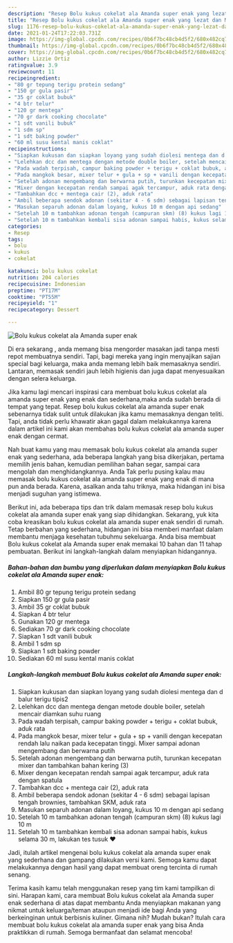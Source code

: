 ```yaml
---
description: "Resep Bolu kukus cokelat ala Amanda super enak yang lezat dan Mudah Dibuat"
title: "Resep Bolu kukus cokelat ala Amanda super enak yang lezat dan Mudah Dibuat"
slug: 1176-resep-bolu-kukus-cokelat-ala-amanda-super-enak-yang-lezat-dan-mudah-dibuat
date: 2021-01-24T17:22:03.731Z
image: https://img-global.cpcdn.com/recipes/0b6f7bc48cb4d5f2/680x482cq70/bolu-kukus-cokelat-ala-amanda-super-enak-foto-resep-utama.jpg
thumbnail: https://img-global.cpcdn.com/recipes/0b6f7bc48cb4d5f2/680x482cq70/bolu-kukus-cokelat-ala-amanda-super-enak-foto-resep-utama.jpg
cover: https://img-global.cpcdn.com/recipes/0b6f7bc48cb4d5f2/680x482cq70/bolu-kukus-cokelat-ala-amanda-super-enak-foto-resep-utama.jpg
author: Lizzie Ortiz
ratingvalue: 3.9
reviewcount: 11
recipeingredient:
- "80 gr tepung terigu protein sedang"
- "150 gr gula pasir"
- "35 gr coklat bubuk"
- "4 btr telur"
- "120 gr mentega"
- "70 gr dark cooking chocolate"
- "1 sdt vanili bubuk"
- "1 sdm sp"
- "1 sdt baking powder"
- "60 ml susu kental manis coklat"
recipeinstructions:
- "Siapkan kukusan dan siapkan loyang yang sudah diolesi mentega dan d balur terigu tipis2"
- "Lelehkan dcc dan mentega dengan metode double boiler, setelah mencair diamkan suhu ruang"
- "Pada wadah terpisah, campur baking powder + terigu + coklat bubuk, aduk rata"
- "Pada mangkok besar, mixer telur + gula + sp + vanili dengan kecepatan rendah lalu naikan pada kecepatan tinggi. Mixer sampai adonan mengembang dan berwarna putih"
- "Setelah adonan mengembang dan berwarna putih, turunkan kecepatan mixer dan tambahkan bahan kering (3)"
- "Mixer dengan kecepatan rendah sampai agak tercampur, aduk rata dengan spatula"
- "Tambahkan dcc + mentega cair (2), aduk rata"
- "Ambil beberapa sendok adonan (sekitar 4 - 6 sdm) sebagai lapisan tengah brownies, tambahkan SKM, aduk rata"
- "Masukan separuh adonan dalam loyang, kukus 10 m dengan api sedang"
- "Setelah 10 m tambahkan adonan tengah (campuran skm) (8) kukus lagi 10 m"
- "Setelah 10 m tambahkan kembali sisa adonan sampai habis, kukus selama 30 m, lakukan tes tusuk ❤️"
categories:
- Resep
tags:
- bolu
- kukus
- cokelat

katakunci: bolu kukus cokelat 
nutrition: 204 calories
recipecuisine: Indonesian
preptime: "PT17M"
cooktime: "PT55M"
recipeyield: "1"
recipecategory: Dessert

---
```



![Bolu kukus cokelat ala Amanda super enak](https://img-global.cpcdn.com/recipes/0b6f7bc48cb4d5f2/680x482cq70/bolu-kukus-cokelat-ala-amanda-super-enak-foto-resep-utama.jpg)

Di era  sekarang , anda memang bisa mengorder masakan jadi tanpa mesti repot membuatnya sendiri. Tapi, bagi mereka yang ingin menyajikan sajian special bagi keluarga, maka anda memang lebih baik memasaknya sendiri. Lantaran, memasak sendiri jauh lebih higienis dan juga dapat menyesuaikan dengan selera keluarga.

Jika kamu lagi mencari inspirasi cara membuat bolu kukus cokelat ala amanda super enak yang enak dan sederhana,maka anda sudah berada di tempat yang tepat. Resep bolu kukus cokelat ala amanda super enak  sebenarnya tidak sulit untuk dilakukan jika kamu memasaknya dengan teliti. Tapi, anda tidak perlu khawatir akan gagal dalam melakukannya 
karena dalam artikel ini kami akan membahas bolu kukus cokelat ala amanda super enak dengan cermat.  



Nah buat kamu yang mau memasak bolu kukus cokelat ala amanda super enak yang sederhana, ada beberapa langkah yang bisa dikerjakan, pertama memilih jenis bahan, kemudian pemilihan bahan segar, sampai cara mengolah dan menghidangkannya. Anda Tak perlu pusing kalau mau memasak bolu kukus cokelat ala amanda super enak yang enak di mana pun anda berada. Karena, asalkan anda  tahu triknya, maka hidangan ini bisa menjadi suguhan yang istimewa.

Berikut ini, ada beberapa tips dan trik dalam memasak resep bolu kukus cokelat ala amanda super enak yang siap dihidangkan. Sekarang, yuk kita coba kreasikan bolu kukus cokelat ala amanda super enak sendiri di rumah. Tetap berbahan yang sederhana, hidangan ini bisa memberi manfaat dalam membantu menjaga kesehatan tubuhmu sekeluarga. Anda bisa membuat Bolu kukus cokelat ala Amanda super enak memakai 10 bahan dan 11 tahap pembuatan. Berikut ini langkah-langkah dalam menyiapkan hidangannya.

<!--inarticleads1-->

##### Bahan-bahan dan bumbu yang diperlukan dalam menyiapkan Bolu kukus cokelat ala Amanda super enak:

1. Ambil 80 gr tepung terigu protein sedang
1. Siapkan 150 gr gula pasir
1. Ambil 35 gr coklat bubuk
1. Siapkan 4 btr telur
1. Gunakan 120 gr mentega
1. Sediakan 70 gr dark cooking chocolate
1. Siapkan 1 sdt vanili bubuk
1. Ambil 1 sdm sp
1. Siapkan 1 sdt baking powder
1. Sediakan 60 ml susu kental manis coklat




<!--inarticleads2-->

##### Langkah-langkah membuat Bolu kukus cokelat ala Amanda super enak:

1. Siapkan kukusan dan siapkan loyang yang sudah diolesi mentega dan d balur terigu tipis2
1. Lelehkan dcc dan mentega dengan metode double boiler, setelah mencair diamkan suhu ruang
1. Pada wadah terpisah, campur baking powder + terigu + coklat bubuk, aduk rata
1. Pada mangkok besar, mixer telur + gula + sp + vanili dengan kecepatan rendah lalu naikan pada kecepatan tinggi. Mixer sampai adonan mengembang dan berwarna putih
1. Setelah adonan mengembang dan berwarna putih, turunkan kecepatan mixer dan tambahkan bahan kering (3)
1. Mixer dengan kecepatan rendah sampai agak tercampur, aduk rata dengan spatula
1. Tambahkan dcc + mentega cair (2), aduk rata
1. Ambil beberapa sendok adonan (sekitar 4 - 6 sdm) sebagai lapisan tengah brownies, tambahkan SKM, aduk rata
1. Masukan separuh adonan dalam loyang, kukus 10 m dengan api sedang
1. Setelah 10 m tambahkan adonan tengah (campuran skm) (8) kukus lagi 10 m
1. Setelah 10 m tambahkan kembali sisa adonan sampai habis, kukus selama 30 m, lakukan tes tusuk ❤️




Jadi, itulah artikel mengenai  bolu kukus cokelat ala amanda super enak  yang sederhana dan gampang dilakukan versi kami. Semoga kamu dapat melakukannya dengan hasil yang dapat membuat oreng tercinta di rumah senang. 

Terima kasih kamu telah menggunakan resep yang tim kami tampilkan di sini. Harapan kami, cara membuat  Bolu kukus cokelat ala Amanda super enak sederhana di atas dapat membantu Anda menyiapkan makanan yang nikmat untuk keluarga/teman ataupun menjadi ide bagi Anda yang berkeinginan untuk berbisnis kuliner. Gimana nih? Mudah bukan? Itulah cara membuat bolu kukus cokelat ala amanda super enak yang bisa Anda praktikkan di rumah. Semoga bermanfaat dan selamat mencoba!

